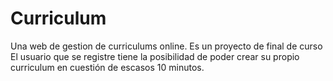 # Curriculum
Una web de gestion de curriculums online. Es un proyecto de final de curso
El usuario que se registre tiene la posibilidad de poder crear su propio curriculum en cuestión de escasos 10 minutos.
